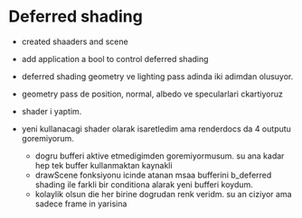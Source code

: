 # Deferred shading


- created shaaders and scene
- add application a bool to control deferred shading
- deferred shading geometry ve lighting pass adinda iki adimdan olusuyor.
- geometry pass de position, normal, albedo ve specularlari ckartiyoruz

- shader i yaptim.
- yeni kullanacagi shader olarak isaretledim ama renderdocs da 4 outputu goremiyorum.
    - dogru bufferi aktive etmedigimden goremiyormusum. su ana kadar hep tek buffer kullanmaktan kaynakli
    - drawScene fonksiyonu icinde atanan msaa bufferini b_deferred shading ile farkli bir conditiona alarak yeni bufferi koydum.
    - kolaylik olsun die her birine dogrudan renk veridm. su an ciziyor ama sadece frame in yarisina 
